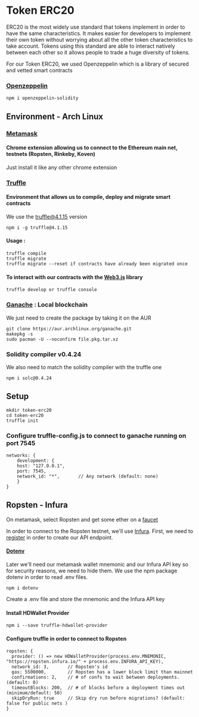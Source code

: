 # Token ERC20

ERC20 is the most widely use standard that tokens implement in order to have the same characteristics. It makes easier for developers to implement their own token without worrying about all the other token characteristics to take account. Tokens using this standard are able to interact natively between each other so it allows people to trade a huge diversity of tokens.

For our Token ERC20, we used Openzeppelin which is a library of secured and vetted smart contracts


### [Openzeppelin](https://github.com/OpenZeppelin/openzeppelin-solidity)

    npm i openzeppelin-solidity

## Environment - Arch Linux

### [Metamask](https://metamask.io/)

#### Chrome extension allowing us to connect to the Ethereum main net, testnets (Ropsten, Rinkeby, Koven)

Just install it like any other chrome extension

### [Truffle](https://truffleframework.com/)

#### Environment that allows us to compile, deploy and migrate smart contracts

We use the truffle@4.1.15 version

    npm i -g truffle@4.1.15

#### Usage :

    truffle compile
    truffle migrate
    truffle migrate --reset if contracts have already been migrated once

#### To interact with our contracts with the [Web3.js](https://github.com/ethereum/wiki/wiki/JavaScript-API) library

    truffle develop or truffle console

### [Ganache](https://truffleframework.com/) : Local blockchain

We just need to create the package by taking it on the AUR

    git clone https://aur.archlinux.org/ganache.git
    makepkg -s
    sudo pacman -U --noconfirm file.pkg.tar.xz

### Solidity compiler v0.4.24

We also need to match the solidity compiler with the truffle one

    npm i solc@0.4.24

## Setup

    mkdir token-erc20
    cd token-erc20
    truffle init

### Configure truffle-config.js to connect to ganache running on port 7545

    networks: {
        development: {
        host: "127.0.0.1",     
        port: 7545,            
        network_id: "*",       // Any network (default: none)
        }
    }

## Ropsten - Infura

On metamask, select Ropsten and get some ether on a [faucet](https://faucet.metamask.io/)

In order to connect to the Ropsten testnet, we'll use [Infura](https://infura.io). First, we need to [register](https://infura.io/signup) in order to create our API endpoint.

#### [Dotenv](https://www.npmjs.com/package/dotenv)

Later we'll need our metamask wallet mnemonic and our Infura API key so for security reasons, we need to hide them.
We use the npm package dotenv in order to read .env files.

    npm i dotenv

Create a .env file and store the mnemonic and the Infura API key

#### Install HDWallet Provider

    npm i --save truffle-hdwallet-provider

#### Configure truffle in order to connect to Ropsten

    ropsten: {
      provider: () => new HDWalletProvider(process.env.MNEMONIC, "https://ropsten.infura.io/" + process.env.INFURA_API_KEY),
      network_id: 3,       // Ropsten's id
      gas: 5500000,        // Ropsten has a lower block limit than mainnet
      confirmations: 2,    // # of confs to wait between deployments. (default: 0)
      timeoutBlocks: 200,  // # of blocks before a deployment times out  (minimum/default: 50)
      skipDryRun: true     // Skip dry run before migrations? (default: false for public nets )
    }


